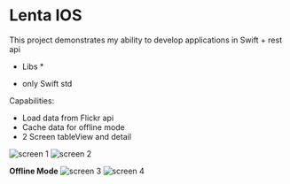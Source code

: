 # Lenta IOS
This project demonstrates my ability to develop applications in Swift + rest api


* Libs *
- only Swift std

Capabilities:
- Load data from Flickr api
- Cache data for offline mode
- 2 Screen tableView and detail

![screen 1](image/screen1.png)
![screen 2](image/screen2.png)


**Offline Mode**
![screen 3](image/screen3.png)
![screen 4](image/screen4.png)